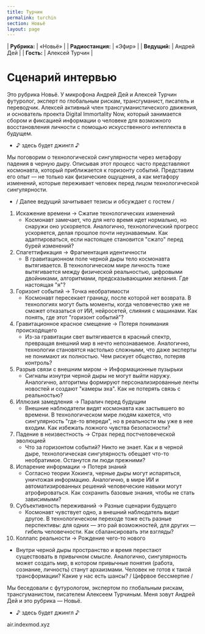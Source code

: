 ```yaml
---
title: Турчин
permalink: turchin
section: Новьё
layout: page
---
```


| **Рубрика:** | «Новьё»  |
| **Радиостанция:** | «Эфир» |
| **Ведущий:** | Андрей Дей |
| **Гость:** | Алексей Турчин |

# Сценарий интервью

Это рубрика Новьё. У микрофона Андрей Дей и Алексей Турчин футуролог, эксперт по глобальным рискам, трансгуманист, писатель и переводчик. Алексей активный член трансгуманистического движения, и основатель проекта Digital Immortality Now, который занимается сбором и фиксацией информации о человеке для возможного восстановления личности с помощью искусственного интеллекта в будущем.

+ ♪ здесь будет джингл ♪

Мы поговорим о технологической сингулярности через метафору падения в черную дыру. Описывая этот процесс часто представляют космонавта, который приближается к горизонту событий. Представим его опыт — не только как физические ощущения, а как  метафору изменений, которые переживает человек перед лицом технологической сингулярности.

+ / Далее ведущий зачитывает тезисы и обсуждает с гостем /

1. Искажение времени → Сжатие технологических изменений
    * Космонавт замечает, что для него время идет нормально, но снаружи оно ускоряется. Аналогично, технологический прогресс ускоряется, делая прошлое почти неузнаваемым. Как адаптироваться, если настоящее становится "сжато" перед бурей изменений?
2. Спагеттификация → Фрагментация идентичности
    * В гравитационном поле черной дыры тело космонавта вытягивается. В технологическом мире личность тоже вытягивается между физической реальностью, цифровыми двойниками, алгоритмами, предсказывающими желания. Где настоящая "я"?
3. Горизонт событий → Точка необратимости
    * Космонавт пересекает границу, после которой нет возврата. В технологиях могут быть моменты, когда человечество уже не сможет отказаться от ИИ, нейросетей, слияния с машинами. Как понять, где этот "горизонт событий"?
4. Гравитационное красное смещение → Потеря понимания происходящего
    * Из-за гравитации свет вытягивается в красный спектр, превращая внешний мир в нечто непознаваемое. Аналогично, технологии становятся настолько сложными, что даже эксперты не понимают их полностью. Чем рискует общество, потеряв контроль?
5. Разрыв связи с внешним миром → Информационные пузырьки
    * Сигналы изнутри черной дыры не могут выйти наружу. Аналогично, алгоритмы формируют персонализированные ленты новостей и создают "камеры эха". Как не потерять связь с реальностью?
6. Иллюзия замедления → Паралич перед будущим
    * Внешние наблюдатели видят космонавта как застывшего во времени. В технологическом мире людям кажется, что сингулярность "где-то впереди", но в реальности мы уже в нее входим. Как избежать ложного чувства безопасности?
7. Падение в неизвестность → Страх перед постчеловеческой эволюцией
    * Что за горизонтом событий? Никто не знает. Как и в черной дыре, технологическая сингулярность обещает что-то необратимое. Останутся ли люди прежними?
8. Испарение информации → Потеря знаний
    * Согласно теории Хокинга, черные дыры могут испаряться, уничтожая информацию. Аналогично, в мире ИИ и автоматизированных решений человеческие навыки могут атрофироваться. Как сохранить базовые знания, чтобы не стать зависимыми?
9. Субъективность переживаний → Разные сценарии будущего
    * Космонавт чувствует одно, а внешний наблюдатель видит другое. В технологическом переходе тоже есть разные перспективы: для одних — это рай возможностей, для других — гибель человечности. Как сбалансировать эти взгляды?
10. Коллапс реальности → Рождение чего-то нового
* Внутри черной дыры пространство и время перестают существовать в привычном смысле. Аналогично, сингулярность может создать мир, в котором привычные понятия (работа, сознание, личность) станут архаизмами. Человек не готов к такой трансформации? Какие у нас есть шансы? / Цифрвое бессмертие /

Мы беседовали с футурологом, экспертом по глобальным рискам, трансгуманистом, писателем Алексеем Турчиным. Меня зовут Андрей Дей и это рубрика — Новьё.

+ ♪ здесь будет джингл ♪

air.indexmod.xyz
